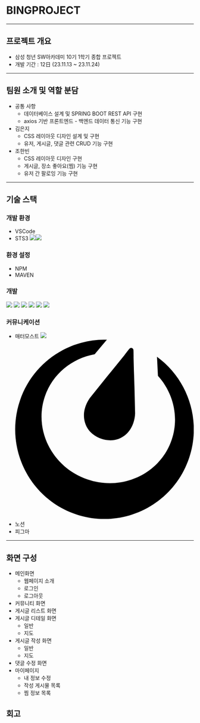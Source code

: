 # BINGPROJECT
---

## 프로젝트 개요

- 삼성 청년 SW아카데미 10기 1학기 종합 프로젝트
- 개발 기간 : 12日 (23.11.13 ~ 23.11.24)
---

## 팀원 소개 및 역할 분담

- 공통 사항
    - 데이터베이스 설계 및 SPRING BOOT REST API 구현
    - axios 기반 프론트엔드 - 백엔드 데이터 통신 기능 구현
- 김은지
    - CSS 레이아웃 디자인 설계 및 구현
    - 유저, 게시글, 댓글 관련 CRUD 기능 구현
- 조한빈
    - CSS 레이아웃 디자인 구현
    - 게시글, 장소 좋아요(찜) 기능 구현
    - 유저 간 팔로잉 기능 구현

---
## 기술 스택

### 개발 환경

- VSCode 
- STS3
<img src="https://img.shields.io/badge/github-181717?style=for-the-badge&logo=github&logoColor=white"><img src="https://img.shields.io/badge/git-F05032?style=for-the-badge&logo=git&logoColor=white">
### 환경 설정

- NPM
- MAVEN

### 개발
  <img src="https://img.shields.io/badge/html5-E34F26?style=for-the-badge&logo=html5&logoColor=white">  <img src="https://img.shields.io/badge/css-1572B6?style=for-the-badge&logo=css3&logoColor=white">   <img src="https://img.shields.io/badge/javascript-F7DF1E?style=for-the-badge&logo=javascript&logoColor=black"> <img src="https://img.shields.io/badge/vue.js-4FC08D?style=for-the-badge&logo=vue.js&logoColor=white"> 
  <img src="https://img.shields.io/badge/spring-6DB33F?style=for-the-badge&logo=spring&logoColor=white"> <img src="https://img.shields.io/badge/mysql-4479A1?style=for-the-badge&logo=mysql&logoColor=white"> 

### 커뮤니케이션

- 매터모스트  <img src="https://img.shields.io/badge/spring-6DB33F?style=for-the-badge&logo=spring&logoColor=white"> <svg role="img" viewBox="0 0 24 24" xmlns="http://www.w3.org/2000/svg"><title>Mattermost</title><path d="M12.081 0C7.048-.034 2.339 3.125.637 8.153c-2.125 6.276 1.24 13.086 7.516 15.21 6.276 2.125 13.086-1.24 15.21-7.516 1.727-5.1-.172-10.552-4.311-13.557l.126 2.547c2.065 2.282 2.88 5.512 1.852 8.549-1.534 4.532-6.594 6.915-11.3 5.321-4.708-1.593-7.28-6.559-5.745-11.092 1.031-3.046 3.655-5.121 6.694-5.67l1.642-1.94A4.87 4.87 0 0 0 12.08 0zm3.528 1.094a.284.284 0 0 0-.123.024l-.004.001a.33.33 0 0 0-.109.071c-.145.142-.657.828-.657.828L13.6 3.4l-1.3 1.585-2.232 2.776s-1.024 1.278-.798 2.851c.226 1.574 1.396 2.34 2.304 2.648.907.307 2.302.408 3.438-.704 1.135-1.112 1.098-2.75 1.098-2.75l-.087-3.56-.07-2.05-.047-1.775s.01-.856-.02-1.057a.33.33 0 0 0-.035-.107l-.006-.012-.007-.011a.277.277 0 0 0-.229-.14z"/></svg>
- 노션
- 피그마

---
## 화면 구성

- 메인화면
    - 웹페이지 소개
    - 로그인
    - 로그아웃
- 커뮤니티 화면
- 게시글 리스트 화면
- 게시글 디테일 화면
    - 일반
    - 지도
- 게시글 작성 화면
    - 일반
    - 지도
- 댓글 수정 화면
- 마이페이지
    - 내 정보 수정
    - 작성 게시물 목록
    - 찜 정보 목록

## 회고
